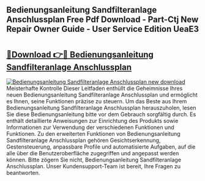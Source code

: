 ## Bedienungsanleitung Sandfilteranlage Anschlussplan Free Pdf Download - Part-Ctj New Repair Owner Guide - User Service Edition UeaE3

# <h2><a href="http://df3k00y.blite.top/?on=Bedienungsanleitung+Sandfilteranlage+Anschlussplan">🔗Download 👉🔴 Bedienungsanleitung Sandfilteranlage Anschlussplan</a></h2>

[![Bedienungsanleitung Sandfilteranlage Anschlussplan new download](https://i.imgur.com/lujVjoI.png)](http://df3k00y.blite.top/?on=Bedienungsanleitung+Sandfilteranlage+Anschlussplan)
Meisterhafte Kontrolle Dieser Leitfaden enthüllt die Geheimnisse Ihres neuen Bedienungsanleitung Sandfilteranlage Anschlussplan und ermöglicht es Ihnen, seine Funktionen präzise zu steuern. Um das Beste aus Ihrem Bedienungsanleitung Sandfilteranlage Anschlussplan herauszuholen, lesen Sie diese Bedienungsanleitung bitte vor dem Gebrauch sorgfältig durch. Es enthält detaillierte Anweisungen zur Einrichtung des Produkts sowie Informationen zur Verwendung der verschiedenen Funktionen und Funktionen. Zu den erweiterten Funktionen von Bedienungsanleitung Sandfilteranlage Anschlussplan gehören Gesichtserkennung, Gestensteuerung, anpassbare Profile und automatisierte Aufgaben, auf die alle über die Benutzeroberfläche zugegriffen und angepasst werden können. Bitte zögern Sie nicht, Bedienungsanleitung Sandfilteranlage Anschlussplan. Unser Kundensupport-Team ist bereit, Ihre Fragen zu beantworten.
